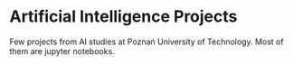 # Artificial Intelligence Projects
Few projects from AI studies at Poznań University of Technology. Most of them are jupyter notebooks.
